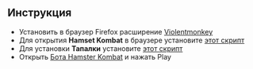 ## Инструкция
- Установить в браузер Firefox расширение [Violentmonkey](https://addons.mozilla.org/ru/firefox/addon/violentmonkey/)
- Для открытия **Hamset Kombat** в браузере установите [этот скрипт](https://github.com/kibran4444/HamsterBot/raw/main/HamsterBot.js)
- Для установки **Тапалки** установите [этот скрипт](https://github.com/kibran4444/HamsterBot/raw/main/HamsterBot.user.js)
- Открыть [Бота Hamster Kombat](https://web.telegram.org/k/#@hamster_kombat_bot) и нажать Play




